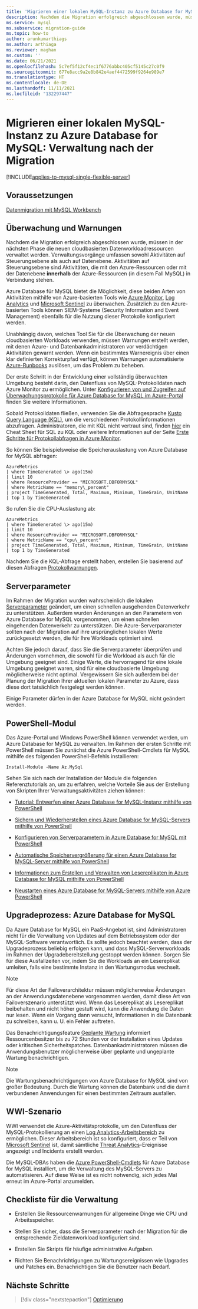 ```yaml
---
title: 'Migrieren einer lokalen MySQL-Instanz zu Azure Database for MySQL: Verwaltung nach der Migration'
description: Nachdem die Migration erfolgreich abgeschlossen wurde, müssen in der nächsten Phase die neuen cloudbasierten Datenworkloadressourcen verwaltet werden.
ms.service: mysql
ms.subservice: migration-guide
ms.topic: how-to
author: arunkumarthiags
ms.author: arthiaga
ms.reviewer: maghan
ms.custom: ''
ms.date: 06/21/2021
ms.openlocfilehash: 5c7ef5f12cf4ec1f6776abbc405cf5145c27c0f9
ms.sourcegitcommit: 677e8acc9a2e8b842e4aef4472599f9264e989e7
ms.translationtype: HT
ms.contentlocale: de-DE
ms.lasthandoff: 11/11/2021
ms.locfileid: "132297447"
---
```

# <a name="migrate-mysql-on-premises-to-azure-database-for-mysql-post-migration-management"></a>Migrieren einer lokalen MySQL-Instanz zu Azure Database for MySQL: Verwaltung nach der Migration

[!INCLUDE[applies-to-mysql-single-flexible-server](../../includes/applies-to-mysql-single-flexible-server.md)]

## <a name="prerequisites"></a>Voraussetzungen

[Datenmigration mit MySQL Workbench](09-data-migration-with-mysql-workbench.md)

## <a name="monitoring-and-alerts"></a>Überwachung und Warnungen

Nachdem die Migration erfolgreich abgeschlossen wurde, müssen in der nächsten Phase die neuen cloudbasierten Datenworkloadressourcen verwaltet werden. Verwaltungsvorgänge umfassen sowohl Aktivitäten auf Steuerungsebene als auch auf Datenebene. Aktivitäten auf Steuerungsebene sind Aktivitäten, die mit den Azure-Ressourcen oder mit der Datenebene **innerhalb** der Azure-Ressourcen (in diesem Fall MySQL) in Verbindung stehen.

Azure Database für MySQL bietet die Möglichkeit, diese beiden Arten von Aktivitäten mithilfe von Azure-basierten Tools wie [Azure Monitor](../../../azure-monitor/overview.md), [Log Analytics](../../../azure-monitor/logs/design-logs-deployment.md) und [Microsoft Sentinel](../../../sentinel/overview.md) zu überwachen. Zusätzlich zu den Azure-basierten Tools können SIEM-Systeme (Security Information and Event Management) ebenfalls für die Nutzung dieser Protokolle konfiguriert werden.

Unabhängig davon, welches Tool Sie für die Überwachung der neuen cloudbasierten Workloads verwenden, müssen Warnungen erstellt werden, mit denen Azure- und Datenbankadministratoren vor verdächtigen Aktivitäten gewarnt werden. Wenn ein bestimmtes Warnereignis über einen klar definierten Korrekturpfad verfügt, können Warnungen automatisierte [Azure-Runbooks](../../../automation/learn/powershell-runbook-managed-identity.md) auslösen, um das Problem zu beheben.

Der erste Schritt in der Entwicklung einer vollständig überwachten Umgebung besteht darin, den Datenfluss von MySQL-Protokolldaten nach Azure Monitor zu ermöglichen. Unter [Konfigurieren von und Zugreifen auf Überwachungsprotokolle für Azure Database for MySQL im Azure-Portal](../../howto-configure-audit-logs-portal.md) finden Sie weitere Informationen.

Sobald Protokolldaten fließen, verwenden Sie die Abfragesprache [Kusto Query Language (KQL)](/azure/data-explorer/kusto/query/), um die verschiedenen Protokollinformationen abzufragen. Administratoren, die mit KQL nicht vertraut sind, finden [hier](/azure/data-explorer/kusto/query/sqlcheatsheet) ein Cheat Sheet für SQL zu KQL oder weitere Informationen auf der Seite [Erste Schritte für Protokollabfragen in Azure Monitor](../../../azure-monitor/logs/get-started-queries.md).

So können Sie beispielsweise die Speicherauslastung von Azure Database for MySQL abfragen:

```
AzureMetrics
| where TimeGenerated \> ago(15m)
| limit 10
| where ResourceProvider == "MICROSOFT.DBFORMYSQL"
| where MetricName == "memory\_percent"
| project TimeGenerated, Total, Maximum, Minimum, TimeGrain, UnitName 
| top 1 by TimeGenerated
```
So rufen Sie die CPU-Auslastung ab:

```
AzureMetrics
| where TimeGenerated \> ago(15m)
| limit 10
| where ResourceProvider == "MICROSOFT.DBFORMYSQL"
| where MetricName == "cpu\_percent"
| project TimeGenerated, Total, Maximum, Minimum, TimeGrain, UnitName 
| top 1 by TimeGenerated
```
Nachdem Sie die KQL-Abfrage erstellt haben, erstellen Sie basierend auf diesen Abfragen [Protokollwarnungen](../../../azure-monitor/alerts/alerts-unified-log.md).

## <a name="server-parameters"></a>Serverparameter

Im Rahmen der Migration wurden wahrscheinlich die lokalen [Serverparameter](../../concepts-server-parameters.md) geändert, um einen schnellen ausgehenden Datenverkehr zu unterstützen. Außerdem wurden Änderungen an den Parametern von Azure Database for MySQL vorgenommen, um einen schnellen eingehenden Datenverkehr zu unterstützen. Die Azure-Serverparameter sollten nach der Migration auf ihre ursprünglichen lokalen Werte zurückgesetzt werden, die für Ihre Workloads optimiert sind.

Achten Sie jedoch darauf, dass Sie die Serverparameter überprüfen und Änderungen vornehmen, die sowohl für die Workload als auch für die Umgebung geeignet sind. Einige Werte, die hervorragend für eine lokale Umgebung geeignet waren, sind für eine cloudbasierte Umgebung möglicherweise nicht optimal. Vergewissern Sie sich außerdem bei der Planung der Migration Ihrer aktuellen lokalen Parameter zu Azure, dass diese dort tatsächlich festgelegt werden können.

Einige Parameter dürfen in der Azure Database for MySQL nicht geändert werden.

## <a name="powershell-module"></a>PowerShell-Modul

Das Azure-Portal und Windows PowerShell können verwendet werden, um Azure Database for MySQL zu verwalten. Im Rahmen der ersten Schritte mit PowerShell müssen Sie zunächst die Azure PowerShell-Cmdlets für MySQL mithilfe des folgenden PowerShell-Befehls installieren:

`Install-Module -Name Az.MySql`

Sehen Sie sich nach der Installation der Module die folgenden Referenztutorials an, um zu erfahren, welche Vorteile Sie aus der Erstellung von Skripten Ihrer Verwaltungsaktivitäten ziehen können:

  - [Tutorial: Entwerfen einer Azure Database for MySQL-Instanz mithilfe von PowerShell](../../tutorial-design-database-using-powershell.md)

  - [Sichern und Wiederherstellen eines Azure Database for MySQL-Servers mithilfe von PowerShell](../../howto-restore-server-powershell.md)

  - [Konfigurieren von Serverparametern in Azure Database for MySQL mit PowerShell](../../howto-configure-server-parameters-using-powershell.md)

  - [Automatische Speichervergrößerung für einen Azure Database for MySQL-Server mithilfe von PowerShell](../../howto-auto-grow-storage-powershell.md)

  - [Informationen zum Erstellen und Verwalten von Lesereplikaten in Azure Database for MySQL mithilfe von PowerShell](../../howto-read-replicas-powershell.md)

  - [Neustarten eines Azure Database for MySQL-Servers mithilfe von Azure PowerShell](../../howto-restart-server-powershell.md)

## <a name="azure-database-for-mysql-upgrade-process"></a>Upgradeprozess: Azure Database for MySQL

Da Azure Database for MySQL ein PaaS-Angebot ist, sind Administratoren nicht für die Verwaltung von Updates auf dem Betriebssystem oder der MySQL-Software verantwortlich. Es sollte jedoch beachtet werden, dass der Upgradeprozess beliebig erfolgen kann, und dass MySQL-Serverworkloads im Rahmen der Upgradebereitstellung gestoppt werden können. Sorgen Sie für diese Ausfallzeiten vor, indem Sie die Workloads an ein Lesereplikat umleiten, falls eine bestimmte Instanz in den Wartungsmodus wechselt.

> [!NOTE]
> Für diese Art der Failoverarchitektur müssen möglicherweise Änderungen an der Anwendungsdatenebene vorgenommen werden, damit diese Art von Failoverszenario unterstützt wird. Wenn das Lesereplikat als Lesereplikat beibehalten und nicht höher gestuft wird, kann die Anwendung die Daten nur lesen. Wenn ein Vorgang dann versucht, Informationen in die Datenbank zu schreiben, kann u. U. ein Fehler auftreten.

Das Benachrichtigungsfeature [Geplante Wartung](../../concepts-monitoring.md#planned-maintenance-notification) informiert Ressourcenbesitzer bis zu 72 Stunden vor der Installation eines Updates oder kritischen Sicherheitspatches. Datenbankadministratoren müssen die Anwendungsbenutzer möglicherweise über geplante und ungeplante Wartung benachrichtigen.

> [!NOTE]
> Die Wartungsbenachrichtigungen von Azure Database for MySQL sind von großer Bedeutung. Durch die Wartung können die Datenbank und die damit verbundenen Anwendungen für einen bestimmten Zeitraum ausfallen.

## <a name="wwi-scenario"></a>WWI-Szenario

WWI verwendet die Azure-Aktivitätsprotokolle, um den Datenfluss der MySQL-Protokollierung an einen [Log Analytics-Arbeitsbereich](../../../azure-monitor/logs/design-logs-deployment.md) zu ermöglichen. Dieser Arbeitsbereich ist so konfiguriert, dass er Teil von [Microsoft Sentinel](../../../sentinel/index.yml) ist, damit sämtliche [Threat Analytics](../../concepts-security.md#threat-protection)-Ereignisse angezeigt und Incidents erstellt werden.

Die MySQL-DBAs haben die [Azure PowerShell-Cmdlets](../../quickstart-create-mysql-server-database-using-azure-powershell.md) für Azure Database for MySQL installiert, um die Verwaltung des MySQL-Servers zu automatisieren. Auf diese Weise ist es nicht notwendig, sich jedes Mal erneut im Azure-Portal anzumelden.

## <a name="management-checklist"></a>Checkliste für die Verwaltung

  - Erstellen Sie Ressourcenwarnungen für allgemeine Dinge wie CPU und Arbeitsspeicher.

  - Stellen Sie sicher, dass die Serverparameter nach der Migration für die entsprechende Zieldatenworkload konfiguriert sind.

  - Erstellen Sie Skripts für häufige administrative Aufgaben.

  - Richten Sie Benachrichtigungen zu Wartungsereignissen wie Upgrades und Patches ein. Benachrichtigen Sie die Benutzer nach Bedarf.  


## <a name="next-steps"></a>Nächste Schritte

> [!div class="nextstepaction"]
> [Optimierung](./11-optimization.md)
